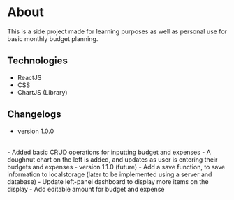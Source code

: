 # About
This is a side project made for learning purposes as well as personal use for basic monthly budget planning.

## Technologies
- ReactJS
- CSS
- ChartJS (Library)

## Changelogs
- version 1.0.0
<br>
     - Added basic CRUD operations for inputting budget and expenses
     - A doughnut chart on the left is added, and updates as user is entering their budgets and expenses
- version 1.1.0 (future)
     - Add a save function, to save information to localstorage (later to be implemented using a server and database)
     - Update left-panel dashboard to display more items on the display
     - Add editable amount for budget and expense